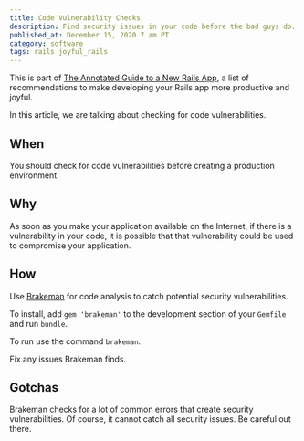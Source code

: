 ```yaml
---
title: Code Vulnerability Checks
description: Find security issues in your code before the bad guys do.
published_at: December 15, 2020 7 am PT
category: software
tags: rails joyful_rails
---
```


This is part of [The Annotated Guide to a New Rails App](the_annotated_guide_to_a_new_rails_app), a list of
recommendations to make developing your Rails app more productive and joyful.

In this article, we are talking about checking for code vulnerabilities.

## When

You should check for code vulnerabilities before creating a production environment.

## Why

As soon as you make your application available on the Internet, if there is a
vulnerability in your code, it is possible that that vulnerability could be used
to compromise your application.

## How

Use [Brakeman](https://brakemanscanner.org) for code analysis to catch potential
security vulnerabilities.

To install, add `gem 'brakeman'` to the development section of your `Gemfile` and
run `bundle`.

To run use the command `brakeman`.

Fix any issues Brakeman finds.

<!-- link to default rake task -->

## Gotchas

Brakeman checks for a lot of common errors that create security vulnerabilities.
Of course, it cannot catch all security issues. Be careful out there.
